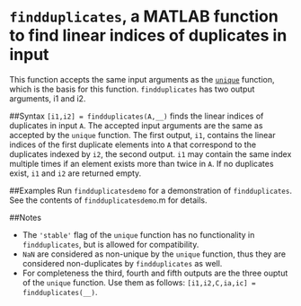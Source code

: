 # `findduplicates`, a MATLAB function to find linear indices of duplicates in input

This function accepts the same input arguments as the [`unique`](http://mathworks.com/help/matlab/ref/unique.html) function, which is the basis for this function. `findduplicates` has two output arguments, i1 and i2.

##Syntax
`[i1,i2] = findduplicates(A,__)` finds the linear indices of duplicates in input `A`. The accepted input arguments are the same as accepted by the `unique` function. The first output, `i1`, contains the linear indices of the first duplicate elements into `A` that correspond to the duplicates indexed by `i2`, the second output. `i1` may contain the same index multiple times if an element exists more than twice in `A`. If no duplicates exist, `i1` and `i2` are returned empty.

##Examples
Run `findduplicatesdemo` for a demonstration of `findduplicates`. See the contents of `findduplicatesdemo`.m for details.

##Notes
 - The `'stable'` flag of the `unique` function has no functionality in `findduplicates`, but is allowed for compatibility.
 - `NaN` are considered as non-unique by the `unique` function, thus they are considered non-duplicates by `findduplicates` as well.
 - For completeness the third, fourth and fifth outputs are the three ouptut of the `unique` function. Use them as follows: `[i1,i2,C,ia,ic] = findduplicates(__)`.
